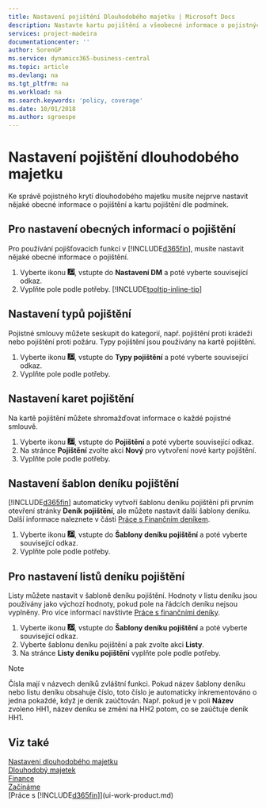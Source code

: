 ```yaml
---
title: Nastavení pojištění Dlouhodobého majetku | Microsoft Docs
description: Nastavte kartu pojištění a všeobecné informace o pojistných podmínkách ke správě pojistného krytí dlouhodobého majetku.
services: project-madeira
documentationcenter: ''
author: SorenGP
ms.service: dynamics365-business-central
ms.topic: article
ms.devlang: na
ms.tgt_pltfrm: na
ms.workload: na
ms.search.keywords: 'policy, coverage'
ms.date: 10/01/2018
ms.author: sgroespe
---
```

# <a name="set-up-fixed-asset-insurance"></a>Nastavení pojištění dlouhodobého majetku
Ke správě pojistného krytí dlouhodobého majetku musíte nejprve nastavit nějaké obecné informace o pojištění a kartu pojištění dle podmínek.

## <a name="to-set-up-general-insurance-information"></a>Pro nastavení obecných informací o pojištění
Pro používání pojišťovacích funkcí v [!INCLUDE[d365fin](includes/d365fin_md.md)], musíte nastavit nějaké obecné informace o pojištění.  

1. Vyberte ikonu ![Žárovka, která otevře funkci Řeknete mi](media/ui-search/search_small.png "Řekněte mi, co chcete dělat"), vstupte do **Nastavení DM** a poté vyberte související odkaz.  
2. Vyplňte pole podle potřeby. [!INCLUDE[tooltip-inline-tip](includes/tooltip-inline-tip_md.md)]  

## <a name="to-set-up-insurance-types"></a>Nastavení typů pojištění
Pojistné smlouvy můžete seskupit do kategorií, např. pojištění proti krádeži nebo pojištění proti požáru. Typy pojištění jsou používány na kartě pojištění.

1. Vyberte ikonu ![Žárovka, která otevře funkci Řeknete mi](media/ui-search/search_small.png "Řekněte mi, co chcete dělat"), vstupte do **Typy pojištění** a poté vyberte související odkaz.  
2. Vyplňte pole podle potřeby.

## <a name="to-set-up-insurance-cards"></a>Nastavení karet pojištění
Na kartě pojištění můžete shromažďovat informace o každé pojistné smlouvě.  

1. Vyberte ikonu ![Žárovka, která otevře funkci Řeknete mi](media/ui-search/search_small.png "Řekněte mi, co chcete dělat"), vstupte do **Pojištění** a poté vyberte související odkaz.  
2. Na stránce **Pojištění** zvolte akci **Nový** pro vytvoření nové karty pojištění.  
3. Vyplňte pole podle potřeby.

## <a name="to-set-up-insurance-journal-templates"></a>Nastavení šablon deníku pojištění
[!INCLUDE[d365fin](includes/d365fin_md.md)] automaticky vytvoří šablonu deníku pojištění při prvním otevření stránky **Deník pojištění**, ale můžete nastavit další šablony deníku. Další informace naleznete v části [Práce s Finančním deníkem](ui-work-general-journals.md).  

1. Vyberte ikonu ![Žárovka, která otevře funkci Řeknete mi](media/ui-search/search_small.png "Řekněte mi, co chcete dělat"), vstupte do **Šablony deníku pojištění** a poté vyberte související odkaz.  
2. Vyplňte pole podle potřeby.

## <a name="to-set-up-insurance-journal-batches"></a>Pro nastavení listů deníku pojištění
Listy můžete nastavit v šabloně deníku pojištění. Hodnoty v listu deníku jsou používány jako výchozí hodnoty, pokud pole na řádcích deníku nejsou vyplněny. Pro více informací navštivte [Práce s finančními deníky](ui-work-general-journals.md).  

1. Vyberte ikonu ![Žárovka, která otevře funkci Řeknete mi](media/ui-search/search_small.png "Řekněte mi, co chcete dělat"), vstupte do **Šablony deníku pojištění** a poté vyberte související odkaz.  
2. Vyberte šablonu deníku pojištění a pak zvolte akci **Listy**.
3. Na stránce **Listy deníku pojištění** vyplňte pole podle potřeby.

> [!NOTE]  
>   Čísla mají v názvech deníků zvláštní funkci. Pokud název šablony deníku nebo listu deníku obsahuje číslo, toto číslo je automaticky inkrementováno o jedna pokaždé, když je deník zaúčtován. Např. pokud je v poli **Název** zvoleno HH1, název deníku se změní na HH2 potom, co se zaúčtuje deník HH1.

## <a name="see-also"></a>Viz také
[Nastavení dlouhodobého majetku](fa-setup.md)  
[Dlouhodobý majetek](fa-manage.md)  
[Finance](finance.md)  
[Začínáme](product-get-started.md)  
[Práce s [!INCLUDE[d365fin](includes/d365fin_md.md)]](ui-work-product.md)
